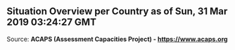 ## Situation Overview per Country as of Sun, 31 Mar 2019 03:24:27 GMT

Source: **ACAPS (Assessment Capacities Project) - https://www.acaps.org**